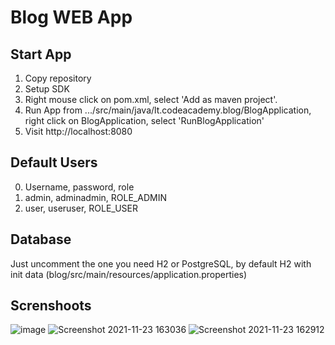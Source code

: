 # Blog WEB App

## Start App
1. Copy repository
2. Setup SDK
3. Right mouse click on pom.xml, select 'Add as maven project'.
4. Run App from .../src/main/java/lt.codeacademy.blog/BlogApplication, right click on BlogApplication, select 'RunBlogApplication'
5. Visit http://localhost:8080

## Default Users
0. Username, password, role
1. admin, adminadmin, ROLE_ADMIN
2. user, useruser, ROLE_USER

## Database
Just uncomment the one you need H2 or PostgreSQL, by default H2 with init data (blog/src/main/resources/application.properties)

## Screnshoots
![image](https://user-images.githubusercontent.com/70883106/143043298-2598626a-e651-4def-b361-f1cd476b5a3a.png)
![Screenshot 2021-11-23 163036](https://user-images.githubusercontent.com/70883106/143043323-a5eb5199-2536-464c-b20e-48ab6802830d.jpg)
![Screenshot 2021-11-23 162912](https://user-images.githubusercontent.com/70883106/143043555-8f8ac907-571b-4821-95d2-44cfa45aca9f.jpg)
